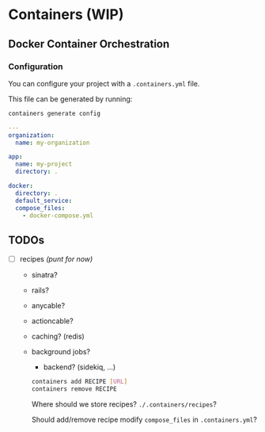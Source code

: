 # Containers (WIP)

## Docker Container Orchestration

### Configuration

You can configure your project with a `.containers.yml` file.

This file can be generated by running:

```sh
containers generate config
```

```yaml
---
organization:
  name: my-organization

app:
  name: my-project
  directory: .

docker:
  directory: .
  default_service:
  compose_files:
    - docker-compose.yml
```

## TODOs

- [ ] recipes _(punt for now)_

  - sinatra?
  - rails?
  - anycable?
  - actioncable?
  - caching? (redis)
  - background jobs?
    - backend? (sidekiq, ...)

    ```sh
    containers add RECIPE [URL]
    containers remove RECIPE
    ```

    Where should we store recipes? `./.containers/recipes`?

    Should add/remove recipe modify `compose_files` in `.containers.yml`?
